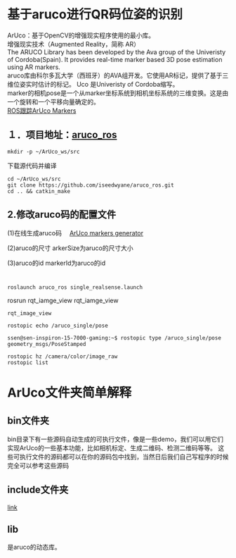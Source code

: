 # 基于aruco进行QR码位姿的识别

ArUco：基于OpenCV的增强现实程序使用的最小库。  
增强现实技术（Augmented Reality，简称 AR）  
The ARUCO Library has been developed by the Ava group of the Univeristy of Cordoba(Spain). It provides real-time marker based 3D pose estimation using AR markers.  
aruco库由科尔多瓦大学（西班牙）的AVA组开发。它使用AR标记，提供了基于三维位姿实时估计的标记。
Uco 是Univeristy of Cordoba缩写。  
marker的相机pose是一个从marker坐标系统到相机坐标系统的三维变换。这是由一个旋转和一个平移向量确定的。  
[ROS跟踪ArUco Markers](https://blog.csdn.net/learning_tortosie/article/details/83147232)

## １．项目地址：[aruco_ros](https://github.com/pal-robotics/aruco_ros)
```
mkdir -p ~/ArUco_ws/src
```
下载源代码并编译
```
cd ~/ArUco_ws/src
git clone https://github.com/iseedwyane/aruco_ros.git
cd .. && catkin_make
```



## 2.修改aruco码的配置文件　
(1)在线生成aruco码　
[ArUco markers generator](http://chev.me/arucogen/)

(2)aruco的尺寸
arkerSize为aruco的尺寸大小

(3)aruco的id
markerId为aruco的id

# 
```
roslaunch aruco_ros single_realsense.launch
```
rosrun rqt_iamge_view rqt_iamge_view
```
rqt_image_view
```

```
rostopic echo /aruco_single/pose
```
```
ssen@sen-inspiron-15-7000-gaming:~$ rostopic type /aruco_single/pose
geometry_msgs/PoseStamped
```
```
rostopic hz /camera/color/image_raw
rostopic list
```

# ArUco文件夹简单解释
## bin文件夹
bin目录下有一些源码自动生成的可执行文件，像是一些demo，我们可以用它们实现ArUco的一些基本功能，比如相机标定、生成二维码、检测二维码等等。
这些可执行文件的源码都可以在你的源码包中找到，当然日后我们自己写程序的时候完全可以参考这些源码
## include文件夹
[link](https://blog.csdn.net/weixin_43053387/article/details/84952557)
## lib
是aruco的动态库。
